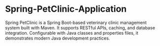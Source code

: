 # Spring-PetClinic-Application
Spring PetClinic is a Spring Boot-based veterinary clinic management system built with Maven. It supports RESTful APIs, caching, and database integration. Configurable with Java classes and properties files, it demonstrates modern Java development practices. 
